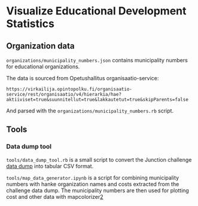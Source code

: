# Visualize Educational Development Statistics


## Organization data

`organizations/municipality_numbers.json` contains municipality numbers for educational organizations.
 
The data is sourced from Opetushallitus organisaatio-service:

    https://virkailija.opintopolku.fi/organisaatio-service/rest/organisaatio/v4/hierarkia/hae?aktiiviset=true&suunnitellut=true&lakkautetut=true&skipParents=false
    
And parsed with the `organizations/municipality_numbers.rb` script.


## Tools

### Data dump tool

`tools/data_dump_tool.rb` is a small script to convert the Junction challenge
[data dump][1] into tabular CSV format.

`tools/map_data_generator.ipynb` is a script for combining municipality numbers with hanke organization names and costs extracted from the challenge data dump. The municipality numbers are then used for plotting cost and other data with mapcolorizer[2]

[1]: https://valtionavustukset.oph.fi/api/junction-hackathon/dump
[2]: https://github.com/tomimick/mapcolorizer
